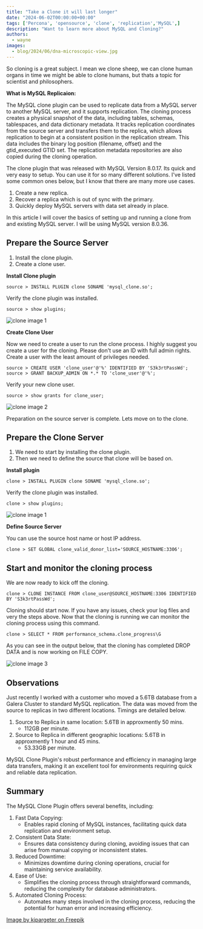 ```yaml
---
title: "Take a Clone it will last longer"
date: "2024-06-02T00:00:00+00:00"
tags: ['Percona', 'opensource', 'clone', 'replication','MySQL',]
description: "Want to learn more about MySQL and Cloning?"
authors:
  - wayne
images:
  - blog/2024/06/dna-microscopic-view.jpg
---
```

So cloning is a great subject. I mean we clone sheep, we can clone human organs in time we might be able to clone humans,
but thats a topic for scientist and philosophers.

**What is MySQL Replicaion:**

The MySQL clone plugin can be used to replicate data from a MySQL server to another MySQL server, and it supports replication. The cloning process creates a physical snapshot of the data, including tables, schemas, tablespaces, and data dictionary metadata. It tracks replication coordinates from the source server and transfers them to the replica, which allows replication to begin at a consistent position in the replication stream. This data includes the binary log position (filename, offset) and the gtid_executed GTID set. The replication metadata repositories are also copied during the cloning operation.

The clone plugin that was released with MySQL Version 8.0.17. Its quick and very easy to setup. You can use it for so many different solutions. I've listed some common ones below, but I know that there are many more use cases.

1. Create a new replica.
2. Recover a replica which is out of sync with the primary.
3. Quickly deploy MySQL servers with data set already in place.

In this article I will cover the basics of setting up and running a clone from and existing MySQL server. I will be using MySQL version 8.0.36.

## Prepare the Source Server

1. Install the clone plugin.
2. Create a clone user.

**Install Clone plugin**

```
source > INSTALL PLUGIN clone SONAME 'mysql_clone.so';
```

Verify the clone plugin was installed.

```
source > show plugins;
```

![clone image 1](blog/2024/06/clone-plugin-img1.png)

**Create Clone User**

Now we need to create a user to run the clone process. I highly suggest you create a user for the cloning. Please don't use an ID with full admin rights. Create a user with the least amount of privileges needed.

```
source > CREATE USER 'clone_user'@'%' IDENTIFIED BY 'S3k3rtPassWd';
source > GRANT BACKUP_ADMIN ON *.* TO 'clone_user'@'%';
```

Verify your new clone user.

```
source > show grants for clone_user;
```

![clone image 2](blog/2024/06/clone-plugin-img2.png)

Preparation on the source server is complete. Lets move on to the clone.

## Prepare the Clone Server

1. We need to start by installing the clone plugin.
2. Then we need to define the source that clone will be based on.

**Install plugin**

```
clone > INSTALL PLUGIN clone SONAME 'mysql_clone.so';
```

Verify the clone plugin was installed.

```
clone > show plugins;
```

![clone image 1](blog/2024/06/clone-plugin-img1.png)

**Define Source Server**

You can use the source host name or host IP address.

```
clone > SET GLOBAL clone_valid_donor_list='SOURCE_HOSTNAME:3306';
```

## Start and monitor the cloning process

We are now ready to kick off the cloning.

```
clone > CLONE INSTANCE FROM clone_user@SOURCE_HOSTNAME:3306 IDENTIFIED BY 'S3k3rtPassWd';
```

Cloning should start now. If you have any issues, check your log files and very the steps above. Now that the cloning is running we can monitor the cloning process using this command.

```
clone > SELECT * FROM performance_schema.clone_progress\G
```

As you can see in the output below, that the cloning has completed DROP DATA and is now working on FILE COPY.

![clone image 3](blog/2024/06/clone-plugin-img3.png)

## Observations

Just recently I worked with a customer who moved a 5.6TB database from a Galera Cluster to standard MySQL replication. The data was moved from the source to replicas in two different locations. Timings are detailed below.

1. Source to Replica in same location: 5.6TB in approxmently 50 mins.
    - 112GB per minute.
2. Source to Replica in different geographic locations: 5.6TB in approxmently 1 hour and 45 mins.
    - 53.33GB per minute.

MySQL Clone Plugin's robust performance and efficiency in managing large data transfers, making it an excellent tool for environments requiring quick and reliable data replication.

## Summary

The MySQL Clone Plugin offers several benefits, including:

1. Fast Data Copying:
    - Enables rapid cloning of MySQL instances, facilitating quick data replication and environment setup.
2. Consistent Data State:
    - Ensures data consistency during cloning, avoiding issues that can arise from manual copying or inconsistent states.
3. Reduced Downtime:
    - Minimizes downtime during cloning operations, crucial for maintaining service availability.
4. Ease of Use:
    - Simplifies the cloning process through straightforward commands, reducing the complexity for database administrators.
5. Automated Cloning Process:
    - Automates many steps involved in the cloning process, reducing the potential for human error and increasing efficiency.

<a href="https://www.freepik.com/free-photo/dna-microscopic-view_854596.htm#fromView=search&page=1&position=1&uuid=b58a4350-e1ba-44f8-9c0a-0c4498e84ac5">Image by kjpargeter on Freepik</a>